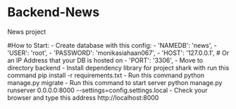 # Backend-News
News project

#How to Start:
        - Create database with this config:
                - 'NAMEDB': 'news',
                - 'USER': 'root',
                - 'PASSWORD': 'monikasiahaan067',
                - 'HOST': '127.0.0.1', # Or an IP Address that your DB is hosted on
                - 'PORT': '3306',
        - Move to directory backend
        - Install dependency library for project shark with run this command pip install -r requirements.txt
        - Run this command python manage.py migrate
        - Run this command to start server python manage.py runserver 0.0.0.0:8000 --settings=config.settings.local
        - Check your browser and type this address http://localhost:8000
